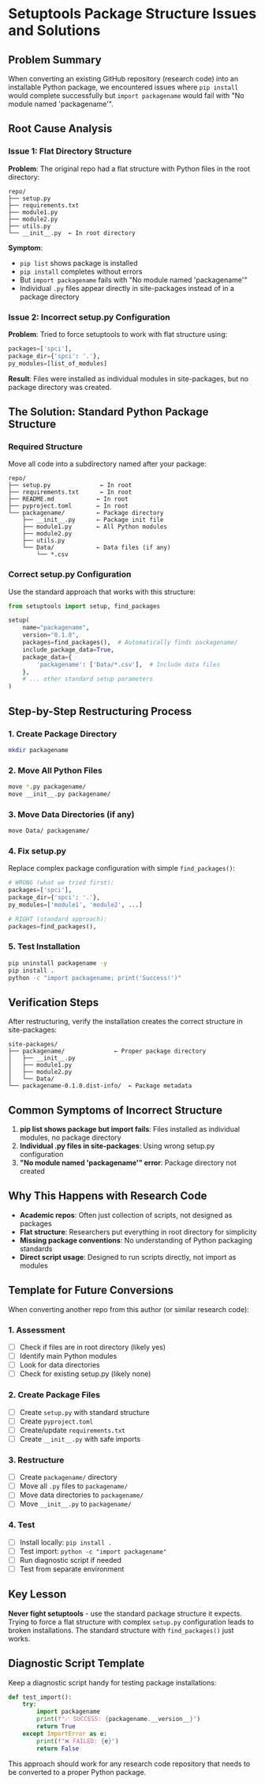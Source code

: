 # Setuptools Package Structure Issues and Solutions

## Problem Summary

When converting an existing GitHub repository (research code) into an installable Python package, we encountered issues where `pip install` would complete successfully but `import packagename` would fail with "No module named 'packagename'".

## Root Cause Analysis

### Issue 1: Flat Directory Structure
**Problem**: The original repo had a flat structure with Python files in the root directory:
```
repo/
├── setup.py
├── requirements.txt
├── module1.py
├── module2.py
├── utils.py
└── __init__.py  ← In root directory
```

**Symptom**: 
- `pip list` shows package is installed
- `pip install` completes without errors
- But `import packagename` fails with "No module named 'packagename'"
- Individual `.py` files appear directly in site-packages instead of in a package directory

### Issue 2: Incorrect setup.py Configuration
**Problem**: Tried to force setuptools to work with flat structure using:
```python
packages=['spci'],
package_dir={'spci': '.'},
py_modules=[list_of_modules]
```

**Result**: Files were installed as individual modules in site-packages, but no package directory was created.

## The Solution: Standard Python Package Structure

### Required Structure
Move all code into a subdirectory named after your package:
```
repo/
├── setup.py              ← In root
├── requirements.txt      ← In root
├── README.md            ← In root
├── pyproject.toml       ← In root
└── packagename/         ← Package directory
    ├── __init__.py      ← Package init file
    ├── module1.py       ← All Python modules
    ├── module2.py
    ├── utils.py
    └── Data/            ← Data files (if any)
        └── *.csv
```

### Correct setup.py Configuration
Use the standard approach that works with this structure:
```python
from setuptools import setup, find_packages

setup(
    name="packagename",
    version="0.1.0",
    packages=find_packages(),  # Automatically finds packagename/
    include_package_data=True,
    package_data={
        'packagename': ['Data/*.csv'],  # Include data files
    },
    # ... other standard setup parameters
)
```

## Step-by-Step Restructuring Process

### 1. Create Package Directory
```bash
mkdir packagename
```

### 2. Move All Python Files
```bash
move *.py packagename/
move __init__.py packagename/
```

### 3. Move Data Directories (if any)
```bash
move Data/ packagename/
```

### 4. Fix setup.py
Replace complex package configuration with simple `find_packages()`:
```python
# WRONG (what we tried first):
packages=['spci'],
package_dir={'spci': '.'},
py_modules=['module1', 'module2', ...]

# RIGHT (standard approach):
packages=find_packages(),
```

### 5. Test Installation
```bash
pip uninstall packagename -y
pip install .
python -c "import packagename; print('Success!')"
```

## Verification Steps

After restructuring, verify the installation creates the correct structure in site-packages:
```
site-packages/
├── packagename/              ← Proper package directory
│   ├── __init__.py
│   ├── module1.py
│   ├── module2.py
│   └── Data/
└── packagename-0.1.0.dist-info/  ← Package metadata
```

## Common Symptoms of Incorrect Structure

1. **pip list shows package but import fails**: Files installed as individual modules, no package directory
2. **Individual .py files in site-packages**: Using wrong setup.py configuration
3. **"No module named 'packagename'" error**: Package directory not created

## Why This Happens with Research Code

- **Academic repos**: Often just collection of scripts, not designed as packages
- **Flat structure**: Researchers put everything in root directory for simplicity
- **Missing package conventions**: No understanding of Python packaging standards
- **Direct script usage**: Designed to run scripts directly, not import as modules

## Template for Future Conversions

When converting another repo from this author (or similar research code):

### 1. Assessment
- [ ] Check if files are in root directory (likely yes)
- [ ] Identify main Python modules
- [ ] Look for data directories
- [ ] Check for existing setup.py (likely none)

### 2. Create Package Files
- [ ] Create `setup.py` with standard structure
- [ ] Create `pyproject.toml`
- [ ] Create/update `requirements.txt`
- [ ] Create `__init__.py` with safe imports

### 3. Restructure
- [ ] Create `packagename/` directory
- [ ] Move all `.py` files to `packagename/`
- [ ] Move data directories to `packagename/`
- [ ] Move `__init__.py` to `packagename/`

### 4. Test
- [ ] Install locally: `pip install .`
- [ ] Test import: `python -c "import packagename"`
- [ ] Run diagnostic script if needed
- [ ] Test from separate environment

## Key Lesson

**Never fight setuptools** - use the standard package structure it expects. Trying to force a flat structure with complex `setup.py` configuration leads to broken installations. The standard structure with `find_packages()` just works.

## Diagnostic Script Template

Keep a diagnostic script handy for testing package installations:
```python
def test_import():
    try:
        import packagename
        print(f"✅ SUCCESS: {packagename.__version__}")
        return True
    except ImportError as e:
        print(f"❌ FAILED: {e}")
        return False
```

This approach should work for any research code repository that needs to be converted to a proper Python package.
